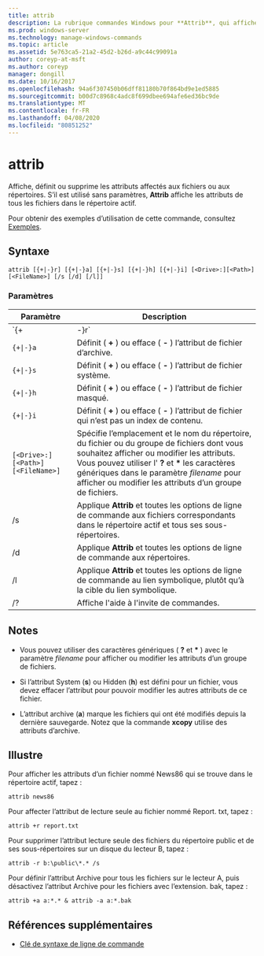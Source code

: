 ```yaml
---
title: attrib
description: La rubrique commandes Windows pour **Attrib**, qui affiche, définit ou supprime les attributs affectés aux fichiers ou aux répertoires.
ms.prod: windows-server
ms.technology: manage-windows-commands
ms.topic: article
ms.assetid: 5e763ca5-21a2-45d2-b26d-a9c44c99091a
author: coreyp-at-msft
ms.author: coreyp
manager: dongill
ms.date: 10/16/2017
ms.openlocfilehash: 94a6f307450b06dff81180b70f864bd9e1ed5885
ms.sourcegitcommit: b00d7c8968c4adc8f699dbee694afe6ed36bc9de
ms.translationtype: MT
ms.contentlocale: fr-FR
ms.lasthandoff: 04/08/2020
ms.locfileid: "80851252"
---
```

# <a name="attrib"></a>attrib

Affiche, définit ou supprime les attributs affectés aux fichiers ou aux répertoires. S’il est utilisé sans paramètres, **Attrib** affiche les attributs de tous les fichiers dans le répertoire actif.

Pour obtenir des exemples d’utilisation de cette commande, consultez [Exemples](#BKMK_examples).

## <a name="syntax"></a>Syntaxe

```
attrib [{+|-}r] [{+|-}a] [{+|-}s] [{+|-}h] [{+|-}i] [<Drive>:][<Path>][<FileName>] [/s [/d] [/l]]
```

### <a name="parameters"></a>Paramètres

| Paramètre | Description |
| --------- | ----------- |
| `{+|-}r` | Définit ( **+** ) ou efface ( **-** ) l’attribut de fichier en lecture seule. |
| `{+\|-}a` | Définit ( **+** ) ou efface ( **-** ) l’attribut de fichier d’archive. |
| `{+\|-}s` | Définit ( **+** ) ou efface ( **-** ) l’attribut de fichier système. |
| `{+\|-}h` | Définit ( **+** ) ou efface ( **-** ) l’attribut de fichier masqué. |
| `{+\|-}i` | Définit ( **+** ) ou efface ( **-** ) l’attribut de fichier qui n’est pas un index de contenu. |
| `[<Drive>:][<Path>][<FileName>]` | Spécifie l’emplacement et le nom du répertoire, du fichier ou du groupe de fichiers dont vous souhaitez afficher ou modifier les attributs. Vous pouvez utiliser l' **?** et **&#42;** les caractères génériques dans le paramètre *filename* pour afficher ou modifier les attributs d’un groupe de fichiers. |
| /s | Applique **Attrib** et toutes les options de ligne de commande aux fichiers correspondants dans le répertoire actif et tous ses sous-répertoires. |
| /d | Applique **Attrib** et toutes les options de ligne de commande aux répertoires. |
| /l | Applique **Attrib** et toutes les options de ligne de commande au lien symbolique, plutôt qu’à la cible du lien symbolique. |
| /? | Affiche l'aide à l'invite de commandes. |

## <a name="remarks"></a>Notes

- Vous pouvez utiliser des caractères génériques ( **?** et **&#42;** ) avec le paramètre *filename* pour afficher ou modifier les attributs d’un groupe de fichiers.

- Si l’attribut System (**s**) ou Hidden (**h**) est défini pour un fichier, vous devez effacer l’attribut pour pouvoir modifier les autres attributs de ce fichier.

- L’attribut archive (**a**) marque les fichiers qui ont été modifiés depuis la dernière sauvegarde. Notez que la commande **xcopy** utilise des attributs d’archive.

## <a name="examples"></a><a name=BKMK_examples></a>Illustre

Pour afficher les attributs d’un fichier nommé News86 qui se trouve dans le répertoire actif, tapez :

```
attrib news86 
```

Pour affecter l’attribut de lecture seule au fichier nommé Report. txt, tapez :

```
attrib +r report.txt 
```

Pour supprimer l’attribut lecture seule des fichiers du répertoire public et de ses sous-répertoires sur un disque du lecteur B, tapez :

```
attrib -r b:\public\*.* /s 
```

Pour définir l’attribut Archive pour tous les fichiers sur le lecteur A, puis désactivez l’attribut Archive pour les fichiers avec l’extension. bak, tapez :

```
attrib +a a:*.* & attrib -a a:*.bak 
```

## <a name="additional-references"></a>Références supplémentaires

- [Clé de syntaxe de ligne de commande](command-line-syntax-key.md)
